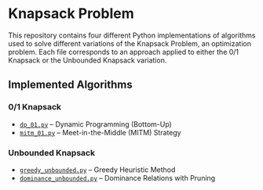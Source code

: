 # Knapsack Problem
This repository contains four different Python implementations of algorithms used to solve different variations of the Knapsack Problem, an optimization problem. Each file corresponds to an approach applied to either the 0/1 Knapsack or the Unbounded Knapsack variation.

## Implemented Algorithms

### 0/1 Knapsack
- [`dp_01.py`](./dp_01.py) – Dynamic Programming (Bottom-Up)
- [`mitm_01.py`](./mitm_01.py) – Meet-in-the-Middle (MITM) Strategy

### Unbounded Knapsack
- [`greedy_unbounded.py`](./greedy_unbounded.py) – Greedy Heuristic Method
- [`dominance_unbounded.py`](./dominance_unbounded.py) – Dominance Relations with Pruning
